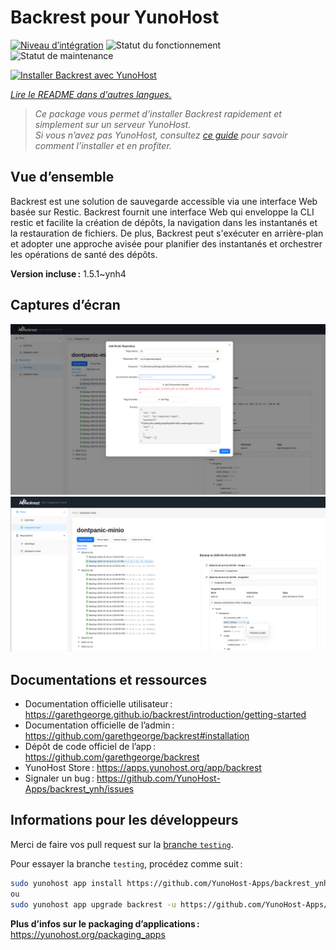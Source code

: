 <!--
Nota bene : ce README est automatiquement généré par <https://github.com/YunoHost/apps/tree/master/tools/readme_generator>
Il NE doit PAS être modifié à la main.
-->

# Backrest pour YunoHost

[![Niveau d’intégration](https://apps.yunohost.org/badge/integration/backrest)](https://ci-apps.yunohost.org/ci/apps/backrest/)
![Statut du fonctionnement](https://apps.yunohost.org/badge/state/backrest)
![Statut de maintenance](https://apps.yunohost.org/badge/maintained/backrest)

[![Installer Backrest avec YunoHost](https://install-app.yunohost.org/install-with-yunohost.svg)](https://install-app.yunohost.org/?app=backrest)

*[Lire le README dans d'autres langues.](./ALL_README.md)*

> *Ce package vous permet d’installer Backrest rapidement et simplement sur un serveur YunoHost.*  
> *Si vous n’avez pas YunoHost, consultez [ce guide](https://yunohost.org/install) pour savoir comment l’installer et en profiter.*

## Vue d’ensemble

Backrest est une solution de sauvegarde accessible via une interface Web basée sur Restic. Backrest fournit une interface Web qui enveloppe la CLI restic et facilite la création de dépôts, la navigation dans les instantanés et la restauration de fichiers. De plus, Backrest peut s'exécuter en arrière-plan et adopter une approche avisée pour planifier des instantanés et orchestrer les opérations de santé des dépôts.


**Version incluse :** 1.5.1~ynh4

## Captures d’écran

![Capture d’écran de Backrest](./doc/screenshots/68747470733a2f2f663030302e6261636b626c617a6562322e636f6d2f66696c652f6773686172652f73637265656e73686f74732f323032342f53637265656e73686f742b66726f6d2b323032342d30312d30342b31382d31392d35302e706e67.png)
![Capture d’écran de Backrest](./doc/screenshots/68747470733a2f2f663030302e6261636b626c617a6562322e636f6d2f66696c652f6773686172652f73637265656e73686f74732f323032342f53637265656e73686f742b66726f6d2b323032342d30312d30342b31382d33302d31342e706e67.png)

## Documentations et ressources

- Documentation officielle utilisateur : <https://garethgeorge.github.io/backrest/introduction/getting-started>
- Documentation officielle de l’admin : <https://github.com/garethgeorge/backrest#installation>
- Dépôt de code officiel de l’app : <https://github.com/garethgeorge/backrest>
- YunoHost Store : <https://apps.yunohost.org/app/backrest>
- Signaler un bug : <https://github.com/YunoHost-Apps/backrest_ynh/issues>

## Informations pour les développeurs

Merci de faire vos pull request sur la [branche `testing`](https://github.com/YunoHost-Apps/backrest_ynh/tree/testing).

Pour essayer la branche `testing`, procédez comme suit :

```bash
sudo yunohost app install https://github.com/YunoHost-Apps/backrest_ynh/tree/testing --debug
ou
sudo yunohost app upgrade backrest -u https://github.com/YunoHost-Apps/backrest_ynh/tree/testing --debug
```

**Plus d’infos sur le packaging d’applications :** <https://yunohost.org/packaging_apps>
